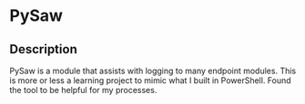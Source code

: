 # PySaw

## Description

PySaw is a module that assists with logging to many endpoint modules.  This is more or less a learning project to mimic what I built in PowerShell.  Found the tool to be helpful for my processes.
